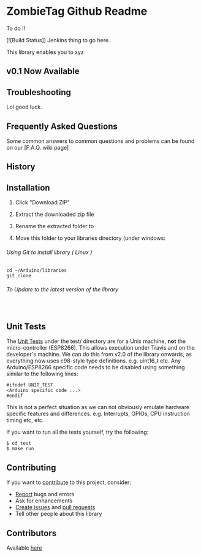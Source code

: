 # ZombieTag Github Readme 
To do !!

[![Build Status]]
Jenkins thing to go here. 

This library enables you to xyz 

## v0.1 Now Available


## Troubleshooting
Lol good luck. 

## Frequently Asked Questions
Some common answers to common questions and problems can be found on our [F.A.Q. wiki page]


## History

## Installation
1. Click "Download ZIP"
2. Extract the downloaded zip file
3. Rename the extracted folder to 

4. Move this folder to your libraries directory (under windows: 


###### Using Git to install library ( Linux )
```
cd ~/Arduino/libraries
git clone 
```
###### To Update to the latest version of the library
`
`

## Unit Tests
The [Unit Tests](https://en.wikipedia.org/wiki/Unit_testing) under the test/ directory are for a Unix machine, **not** the micro-controller (ESP8266).
This allows execution under Travis and on the developer's machine.
We can do this from v2.0 of the library onwards, as everything now uses c98-style type definitions.
e.g. uint16_t etc.
Any Arduino/ESP8266 specific code needs to be disabled using something similar to the following lines:
```
#ifndef UNIT_TEST
<Arduino specific code ...>
#endif
```

This is not a perfect situation as we can not obviously emulate hardware specific features and differences. e.g. Interrupts, GPIOs, CPU instruction timing etc, etc.

If you want to run all the tests yourself, try the following:
```
$ cd test
$ make run
```

## Contributing
If you want to [contribute](.github/CONTRIBUTING.md#how-can-i-contribute) to this project, consider:
- [Report](.github/CONTRIBUTING.md#reporting-bugs) bugs and errors
- Ask for enhancements
- [Create issues](.github/CONTRIBUTING.md#reporting-bugs) and [pull requests](.github/CONTRIBUTING.md#pull-requests)
- Tell other people about this library

## Contributors
Available [here](.github/Contributors.md)
